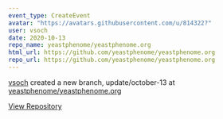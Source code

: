 ```yaml
---
event_type: CreateEvent
avatar: "https://avatars.githubusercontent.com/u/814322?"
user: vsoch
date: 2020-10-13
repo_name: yeastphenome/yeastphenome.org
html_url: https://github.com/yeastphenome/yeastphenome.org
repo_url: https://github.com/yeastphenome/yeastphenome.org
---
```


<a href='https://github.com/vsoch' target='_blank'>vsoch</a> created a new branch, update/october-13 at <a href='https://github.com/yeastphenome/yeastphenome.org' target='_blank'>yeastphenome/yeastphenome.org</a>

<a href='https://github.com/yeastphenome/yeastphenome.org' target='_blank'>View Repository</a>